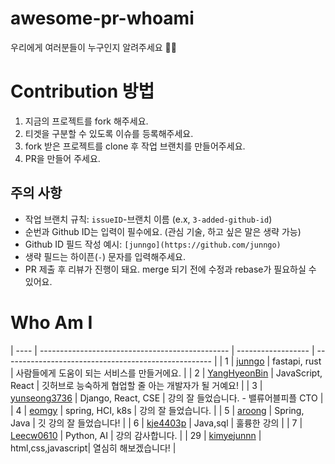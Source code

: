 # awesome-pr-whoami

우리에게 여러분들이 누구인지 알려주세요 🙌🙌

# Contribution 방법

1. 지금의 프로젝트를 fork 해주세요.
2. 티겟을 구분할 수 있도록 이슈를 등록해주세요.
3. fork 받은 프로젝트를 clone 후 작업 브랜치를 만들어주세요.
4. PR을 만들어 주세요.

## 주의 사항

- 작업 브랜치 규칙: `issueID`-브랜치 이름 (e.x, `3-added-github-id`)
- 순번과 Github ID는 입력이 필수에요. (관심 기술, 하고 싶은 말은 생략 가능)
- Github ID 필드 작성 예시: `[junngo](https://github.com/junngo)`
- 생략 필드는 하이픈(`-`) 문자를 입력해주세요.
- PR 제출 후 리뷰가 진행이 돼요. merge 되기 전에 수정과 rebase가 필요하실 수 있어요.

# Who Am I

| ---- | ----------------------------------------------- | ------------------ | ---------------------------------------------------- |
| 1    | [junngo](https://github.com/junngo)             | fastapi, rust      | 사람들에게 도움이 되는 서비스를 만들거에요.          |
| 2    | [YangHyeonBin](https://github.com/YangHyeonBin) | JavaScript, React  | 깃허브로 능숙하게 협업할 줄 아는 개발자가 될 거예요! |
| 3    | [yunseong3736](https://github.com/yunseong3736) | Django, React, CSE | 강의 잘 들었습니다. - 밸류어블피플 CTO               |
| 4    | [eomgy](https://github.com/eomgy)               | spring, HCI, k8s   | 강의 잘 들었습니다.                                  |
| 5    | [aroong](https://github.com/Aroong)             | Spring, Java       | 깃 강의 잘 들었습니다!                               |
| 6    | [kje4403p](https://github.com/kje4403p)         | Java,sql           | 훌륭한 강의                                          |
| 7    | [Leecw0610](https://github.com/Leecw0610)       | Python, AI         | 강의 감사합니다.                                     |
| 29   | [kimyejunnn](https://github.com/kimyejunnn)     | html,css,javascript| 열심히 해보겠습니다!                                 |